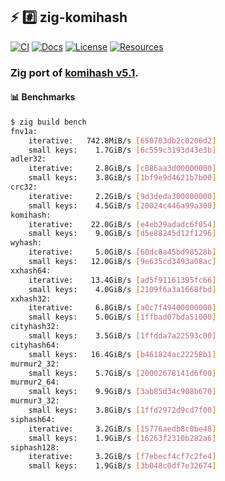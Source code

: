 ## :zap: :hash: **zig-komihash**

[![CI][ci-shield]][ci-url]
[![Docs][docs-shield]][docs-url]
[![License][license-shield]][license-url]
[![Resources][resources-shield]][resources-url]

### Zig port of [komihash v5.1](https://github.com/avaneev/komihash).

#### :bar_chart: Benchmarks

```bash
$ zig build bench
fnv1a:
    iterative:   742.8MiB/s [650703db2c0206d2]
    small keys:    1.7GiB/s [6c559c3193d43e3b]
adler32:
    iterative:     2.8GiB/s [c086aa3d00000000]
    small keys:    3.8GiB/s [1bf9e9d4621b7b00]
crc32:
    iterative:     2.2GiB/s [9d3deda300000000]
    small keys:    4.5GiB/s [20024c446a99a300]
komihash:
    iterative:    22.0GiB/s [e4eb29adadc6f054]
    small keys:    9.0GiB/s [d5e88245d12f1296]
wyhash:
    iterative:     5.0GiB/s [60dc0a45bd98528b]
    small keys:   12.0GiB/s [9e635cd3493a08ac]
xxhash64:
    iterative:    13.4GiB/s [ad5f91161395fc66]
    small keys:    4.0GiB/s [2109f6a3a1668fbd]
xxhash32:
    iterative:     6.8GiB/s [a0c7f49400000000]
    small keys:    5.0GiB/s [1ffbad07bda51000]
cityhash32:
    small keys:    3.5GiB/s [1ffdda7a22593c00]
cityhash64:
    small keys:   16.4GiB/s [b461824ac22258b1]
murmur2_32:
    small keys:    5.7GiB/s [20002678141d6f00]
murmur2_64:
    small keys:    9.9GiB/s [3ab85d34c908b670]
murmur3_32:
    small keys:    3.8GiB/s [1ffd2972d9cd7f00]
siphash64:
    iterative:     3.2GiB/s [15776aedb8c0be48]
    small keys:    1.9GiB/s [16263f2310b282a6]
siphash128:
    iterative:     3.2GiB/s [f7ebecf4cf7c2fe4]
    small keys:    1.9GiB/s [3b048c0df7e32674]
```

<!-- MARKDOWN LINKS -->

[ci-shield]: https://img.shields.io/github/actions/workflow/status/tensorush/zig-komihash/ci.yml?branch=main&style=for-the-badge&logo=github&label=CI&labelColor=black
[ci-url]: https://github.com/tensorush/zig-komihash/blob/main/.github/workflows/ci.yml
[docs-shield]: https://img.shields.io/badge/click-F6A516?style=for-the-badge&logo=zig&logoColor=F6A516&label=docs&labelColor=black
[docs-url]: https://tensorush.github.io/zig-komihash
[license-shield]: https://img.shields.io/github/license/tensorush/zig-komihash.svg?style=for-the-badge&labelColor=black
[license-url]: https://github.com/tensorush/zig-komihash/blob/main/LICENSE.md
[resources-shield]: https://img.shields.io/badge/click-F6A516?style=for-the-badge&logo=zig&logoColor=F6A516&label=resources&labelColor=black
[resources-url]: https://github.com/tensorush/Awesome-Languages-Learning#lizard-zig
